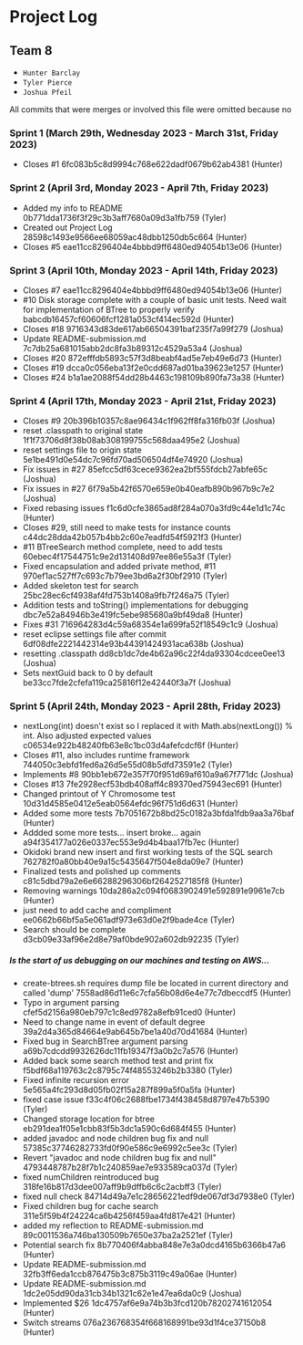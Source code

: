# Project Log
## Team 8

- `Hunter Barclay`
- `Tyler Pierce`
- `Joshua Pfeil`

All commits that were merges or involved this file were omitted because no
### Sprint 1 (March 29th, Wednesday 2023 - March 31st, Friday 2023)
- Closes #1 6fc083b5c8d9994c768e622dadf0679b62ab4381 (Hunter)
### Sprint 2 (April 3rd, Monday 2023 - April 7th, Friday 2023)
- Added my info to README 0b771dda1736f3f29c3b3aff7680a09d3a1fb759 (Tyler)
- Created out Project Log 28598c1493e9566ee68059ac48dbb1250db5c664 (Hunter)
- Closes #5 eae11cc8296404e4bbbd9ff6480ed94054b13e06 (Hunter)
### Sprint 3 (April 10th, Monday 2023 - April 14th, Friday 2023)
- Closes #7 eae11cc8296404e4bbbd9ff6480ed94054b13e06 (Hunter)
- #10 Disk storage complete with a couple of basic unit tests. Need wait for implementation of BTree to properly verify babcdb16457cf60606fcf1281a053cf414ec592d (Hunter)
- Closes #18 9716343d83de617ab66504391baf235f7a99f279 (Joshua)
- Update README-submission.md 7c7db25a681015abb2dc8fa3b89312c4529a53a4 (Joshua)
- Closes #20 872efffdb5893c57f3d8beabf4ad5e7eb49e6d73 (Hunter)
- Closes #19 dcca0c056eba13f2e0cdd687ad01ba39623e1257 (Hunter)
- Closes #24 b1a1ae2088f54dd28b4463c198109b890fa73a38 (Hunter)
### Sprint 4 (April 17th, Monday 2023 - April 21st, Friday 2023)
- Closes #9 20b396b10357c8ae96434c1f962ff8fa316fb03f (Joshua)
- reset .classpath to original state 1f1f73706d8f38b08ab308199755c568daa495e2 (Joshua)
- reset settings file to origin state 5e1be491d0e54dc7c96fd70ad506504df4e74920 (Joshua)
- Fix issues in #27 85efcc5df63cece9362ea2bf555fdcb27abfe65c (Joshua)
- Fix issues in #27 6f79a5b42f6570e659e0b40eafb890b967b9c7e2 (Joshua)
- Fixed rebasing issues f1c6d0cfe3865ad8f284a070a3fd9c44e1d1c74c (Hunter)
- Closes #29, still need to make tests for instance counts c44dc28dda42b057b4bb2c60e7eadfd54f5921f3 (Hunter)
- #11 BTreeSearch method complete, need to add tests 60ebec4f17544751c9e2d131408d97ee86e55a3f (Tyler)
- Fixed encapsulation and added private method, #11 970ef1ac527ff7c693c7b79ee3bd6a2f30bf2910 (Tyler)
- Added skeleton test for search 25bc28ec6cf4938af4fd753b1408a9fb7f246a75 (Tyler)
- Addition tests and toString() implementations for debugging dbc7e52a84946b3e419fc5ebe985680a9bf49da8 (Hunter)
- Fixes #31 716964283d4c59a68354e1a699fa52f18549c1c9 (Joshua)
- reset eclipse settings file after commit 6df08dfe2221442314e93b44391424931aca638b (Joshua)
- resetting .classpath dd8cb1dc7de4b62a96c22f4da93304cdcee0ee13 (Joshua)
- Sets nextGuid back to 0 by default be33cc7fde2cfefa119ca25816f12e42440f3a7f (Joshua)
### Sprint 5 (April 24th, Monday 2023 - April 28th, Friday 2023)
- nextLong(int) doesn't exist so I replaced it with Math.abs(nextLong()) % int. Also adjusted expected values c06534e922b48240fb63e8c1bc03d4afefcdcf6f (Hunter)
- Closes #11, also includes runtime framework 744050c3ebfd1fed6a26d5e55d08b5dfd73591e2 (Tyler)
- Implements #8 90bb1eb672e357f70f951d69af610a9a67f771dc (Joshua)
- Closes #13 7fe2928ecf53bdb408aff4c89370ed75943ec691 (Hunter)
- Changed printout of Y Chromosome test 10d31d4585e0412e5eab0564efdc96f751d6d631 (Hunter)
- Added some more tests 7b7051672b8bd25c0182a3bfda1fdb9aa3a76baf (Hunter)
- Addded some more tests... insert broke... again a94f354177a026e0337ec553e9d4b4baa17fb7ec (Hunter)
- Okidoki brand new insert and first working tests of the SQL search 762782f0a80bb40e9a15c5435647f504e8da09e7 (Hunter)
- Finalized tests and polished up comments c81c5dbd79a2e6e66288296306bf2642527185f8 (Hunter)
- Removing warnings 10da286a2c094f0683902491e592891e9961e7cb (Hunter)
- just need to add cache and compliment ee0662b66bf5a5e061adf973e63d0e2f9bade4ce (Tyler)
- Search should be complete d3cb09e33af96e2d8e79af0bde902a602db92235 (Tyler)
##### Is the start of us debugging on our machines and testing on AWS...
- create-btrees.sh requires dump file be located in current directory and called 'dump' 7558ad86d11e6c7cfa56b08d6e4e77c7dbeccdf5 (Hunter)
- Typo in argument parsing cfef5d2156a980eb797c1c8ed9782a8efb91ced0 (Hunter)
- Need to change name in event of default degree 39a2d4a365d84664e9ab645b7be1a40d70d41684 (Hunter)
- Fixed bug in SearchBTree argument parsing a69b7cdcdd9932626dc11fb19347f3a0b2c7a576 (Hunter)
- Added back some search method test and print fix f5bdf68a119763c2c8795c74f48553246b2b3380 (Tyler)
- Fixed infinite recursion error 5e565a4fc293d8d05fb02f15a287f899a5f0a5fa (Hunter)
- fixed case issue f33c4f06c2688fbe1734f438458d8797e47b5390 (Tyler)
- Changed storage location for btree eb291dea1f05e1cbb83f5b3dc1a590c6d684f455 (Hunter)
- added javadoc and node children bug fix and null 57385c37746282733fd0f90e586c9e6992c5ee3c (Tyler)
- Revert "javadoc and node children bug fix and null" 4793448787b28f7b1c240859ae7e933589ca037d (Tyler)
- fixed numChildren reintroduced bug 318fe16b817d3dee007aff9b9dffb6c6c2acbff3 (Tyler)
- fixed null check 84714d49a7e1c28656221edf9de067df3d7938e0 (Tyler)
- Fixed children bug for cache search 311e5f59b4f24224ca6b4256f459aa4fd817e421 (Hunter)
- added my reflection to README-submission.md 89c0011536a746ba130509b7650e37ba2a2521ef (Tyler)
- Potential search fix 8b770406f4abba848e7e3a0dcd4165b6366b47a6 (Hunter)
- Update README-submission.md 32fb3ff6eda1ccb876475b3c875b3119c49a06ae (Hunter)
- Update README-submission.md 1dc2e05dd90da31cb34b1321c62e1e47ea6da0c9 (Joshua)
- Implemented $26 1dc4757af6e9a74b3b3fcd120b78202741612054 (Hunter)
- Switch streams 076a236768354f668168991be93d1f4ce37150b8 (Hunter)

